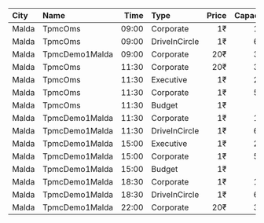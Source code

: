 | City  | Name           |  Time | Type          | Price | Capacity | Booked |
| :---- | :------------- | ----: | :------------ | ----: | -------: | -----: |
| Malda | TpmcOms        | 09:00 | Corporate     |    1₹ |      156 |     26 |
| Malda | TpmcOms        | 09:00 | DriveInCircle |    1₹ |      600 |      0 |
| Malda | TpmcDemo1Malda | 09:00 | Corporate     |   20₹ |      307 |     69 |
| Malda | TpmcOms        | 11:30 | Corporate     |   20₹ |      307 |     69 |
| Malda | TpmcOms        | 11:30 | Executive     |    1₹ |      222 |    145 |
| Malda | TpmcOms        | 11:30 | Corporate     |    1₹ |      538 |    100 |
| Malda | TpmcOms        | 11:30 | Budget        |    1₹ |       95 |     32 |
| Malda | TpmcDemo1Malda | 11:30 | Corporate     |    1₹ |      156 |     26 |
| Malda | TpmcDemo1Malda | 11:30 | DriveInCircle |    1₹ |      600 |      0 |
| Malda | TpmcDemo1Malda | 15:00 | Executive     |    1₹ |      222 |    143 |
| Malda | TpmcDemo1Malda | 15:00 | Corporate     |    1₹ |      538 |    100 |
| Malda | TpmcDemo1Malda | 15:00 | Budget        |    1₹ |       95 |     32 |
| Malda | TpmcDemo1Malda | 18:30 | Corporate     |    1₹ |      156 |     26 |
| Malda | TpmcDemo1Malda | 18:30 | DriveInCircle |    1₹ |      600 |      0 |
| Malda | TpmcDemo1Malda | 22:00 | Corporate     |   20₹ |      307 |     69 |